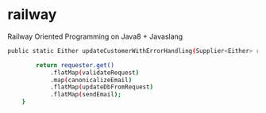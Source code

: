 # railway
Railway Oriented Programming on Java8 + Javaslang

```sh
public static Either updateCustomerWithErrorHandling(Supplier<Either> requester) {

        return requester.get()
            .flatMap(validateRequest)
            .map(canonicalizeEmail)
            .flatMap(updateDbFromRequest)
            .flatMap(sendEmail);
    }
```
